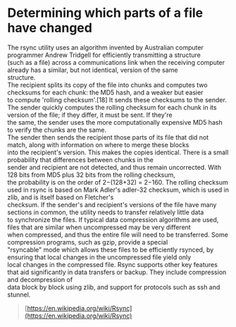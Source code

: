 # Determining which parts of a file have changed
  The rsync utility uses an algorithm invented by Australian computer programmer Andrew Tridgell for efficiently transmitting a structure  
(such as a file) across a communications link when the receiving computer already has a similar, but not identical, version of the same  
structure.  
  The recipient splits its copy of the file into chunks and computes two checksums for each chunk: the MD5 hash, and a weaker but easier  
to compute 'rolling checksum'.[18] It sends these checksums to the sender.  
  The sender quickly computes the rolling checksum for each chunk in its version of the file; if they differ, it must be sent. If they're  
the same, the sender uses the more computationally expensive MD5 hash to verify the chunks are the same.  
  The sender then sends the recipient those parts of its file that did not match, along with information on where to merge these blocks  
into the recipient's version. This makes the copies identical. There is a small probability that differences between chunks in the   
sender and recipient are not detected, and thus remain uncorrected. With 128 bits from MD5 plus 32 bits from the rolling checksum,  
the probability is on the order of 2−(128+32) = 2−160.
  The rolling checksum used in rsync is based on Mark Adler's adler-32 checksum, which is used in zlib, and is itself based on Fletcher's  
checksum.
  If the sender's and recipient's versions of the file have many sections in common, the utility needs to transfer relatively little data  
to synchronize the files. If typical data compression algorithms are used, files that are similar when uncompressed may be very different  
when compressed, and thus the entire file will need to be transferred. Some compression programs, such as gzip, provide a special  
"rsyncable" mode which allows these files to be efficiently rsynced, by ensuring that local changes in the uncompressed file yield only  
local changes in the compressed file.
  Rsync supports other key features that aid significantly in data transfers or backup. They include compression and decompression of  
data block by block using zlib, and support for protocols such as ssh and stunnel.

>[https://en.wikipedia.org/wiki/Rsync](https://en.wikipedia.org/wiki/Rsync)
